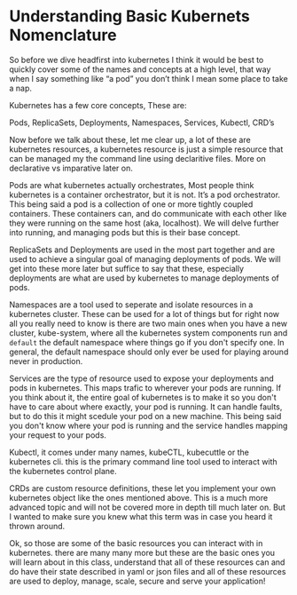 # Understanding Basic Kubernets Nomenclature

So before we dive headfirst into kubernetes I think it would be best to quickly cover some of the names and concepts at a high level, that way when I say something like “a pod” you don’t think I mean some place to take a nap.

Kubernetes has a few core concepts, These are:

Pods, ReplicaSets, Deployments, Namespaces, Services, Kubectl, CRD’s 

Now before we talk about these, let me clear up, a lot of these are kubernetes resources, a kubernetes resource is just a simple resource that can be managed my the command line using declaritive files. More on declarative vs imparative later on.

Pods are what kubernetes actually orchestrates, Most people think kubernetes is a container orchestrator, but it is not. It’s a pod orchestrator. This being said a pod is a collection of one or more tightly coupled containers. These containers can, and do communicate with each other like they were running on the same host (aka, localhost). We will delve further into running, and managing pods but this is their base concept.

ReplicaSets and Deployments are used in the most part together and are used to achieve a singular goal of managing deployments of pods. We will get into these more later but suffice to say that these, especially deployments are what are used by kubernetes to manage deployments of pods.

Namespaces are a tool used to seperate and isolate resources in a kubernetes cluster. These can be used for a lot of things but for right now all you really need to know is there are two main ones when you have a new cluster, kube-system, where all the kubernetes system components run and `default` the default namespace where things go if you don't specify one. In general, the default namespace should only ever be used for playing around never in production.

Services are the type of resource used to expose your deployments and pods in kubernetes. This maps trafic to wherever your pods are running. If you think about it, the entire goal of kubernetes is to make it so you don't have to care about where exactly, your pod is running. It can handle faults, but to do this it might scedule your pod on a new machine. This being said you don't know where your pod is running and the service handles mapping your request to your pods.

Kubectl, it comes under many names, kubeCTL, kubecuttle or the kubernetes cli. this is the primary command line tool used to interact with the kubernetes control plane.

CRDs are custom resource definitions, these let you implement your own kubernetes object like the ones mentioned above. This is a much more advanced topic and will not be covered more in depth till much later on. But I wanted to make sure you knew what this term was in case you heard it thrown around.

Ok, so those are some of the basic resources you can interact with in kubernetes. there are many many more but these are the basic ones you will learn about in this class, understand that all of these resources can and do have their state described in yaml or json files and all of these resources are used to deploy, manage, scale, secure and serve your application!